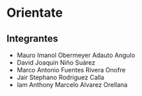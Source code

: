 # Orientate
## Integrantes
+ Mauro Imanol Obermeyer Adauto Angulo
+ David Joaquín Niño Suárez
+ Marco Antonio Fuentes Rivera Onofre
+ Jair Stephano Rodriguez Calla
+ Iam Anthony Marcelo Alvarez Orellana 
